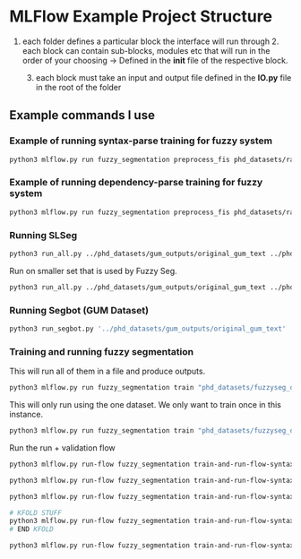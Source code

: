 # MLFlow Example Project Structure
1. each folder defines a particular block the interface will run through
    2. each block can contain sub-blocks, modules etc that will run in the order of your choosing -> Defined in the **__init__** file of the respective block.
    
    3. each block must take an input and output file defined in the **IO.py** file in the root of the folder


## Example commands I use

### Example of running syntax-parse training for fuzzy system
```bash
python3 mlflow.py run fuzzy_segmentation preprocess_fis phd_datasets/raw_dataset_inputs syntax
```


### Example of running dependency-parse training for fuzzy system
```bash
python3 mlflow.py run fuzzy_segmentation preprocess_fis phd_datasets/raw_dataset_inputs dependency
```

### Running SLSeg
```bash
python3 run_all.py ../phd_datasets/gum_outputs/original_gum_text ../phd_datasets/slseg_outputs/gum ./parser05Aug16 -T50
```

Run on smaller set that is used by Fuzzy Seg.
```bash
python3 run_all.py ../phd_datasets/gum_outputs/original_gum_text ../phd_datasets/slseg_outputs/gum ./parser05Aug16 -T50
```

### Running Segbot (GUM Dataset)
```bash
python3 run_segbot.py '../phd_datasets/gum_outputs/original_gum_text' '../phd_datasets/segbot_outputs/gum' 
```

### Training and running fuzzy segmentation 

This will run all of them in a file and produce outputs.

```bash
python3 mlflow.py run fuzzy_segmentation train "phd_datasets/fuzzyseg_outputs/fis_training/" '{"none":"none"}'
```

This will only run using the one dataset. We only want to train once in this instance.

```bash
python3 mlflow.py run fuzzy_segmentation train "phd_datasets/fuzzyseg_outputs/fis_training/train_0-1_k3.dat" '{"training_data_path":"../dependencies/phd_datasets/fuzzyseg_outputs/fis_training/train_0-1_k3.dat", "test_data_path":"../dependencies/phd_datasets/fuzzyseg_outputs/fis_training/train_2_k3.dat"}'
```

Run the run + validation flow

```bash
python3 mlflow.py run-flow fuzzy_segmentation train-and-run-flow-syntax "phd_datasets/fuzzyseg_outputs/fis_training/charniak/train_0-1_k3_char.dat" '{"training_data_path":"../dependencies/phd_datasets/fuzzyseg_outputs/fis_training/charniak/train_0-1_k3_char.dat", "test_data_path":"../dependencies/phd_datasets/fuzzyseg_outputs/fis_training/charniak/train_2_k3_char.dat"}'

python3 mlflow.py run-flow fuzzy_segmentation train-and-run-flow-syntax "phd_datasets/fuzzyseg_outputs/fis_training/charniak/train_0-1_k5_char.dat" '{"training_data_path":"../dependencies/phd_datasets/fuzzyseg_outputs/fis_training/charniak/train_0-1_k5_char.dat", "test_data_path":"../dependencies/phd_datasets/fuzzyseg_outputs/fis_training/charniak/train_2_k5_char.dat"}'

python3 mlflow.py run-flow fuzzy_segmentation train-and-run-flow-syntax "phd_datasets/fuzzyseg_outputs/fis_training/syntax/train_0-1_k3.dat" '{"training_data_path":"../dependencies/phd_datasets/fuzzyseg_outputs/fis_training/syntax/train_0-1_k3.dat", "test_data_path":"../dependencies/phd_datasets/fuzzyseg_outputs/fis_training/syntax/train_2_k3.dat"}'

# KFOLD STUFF
python3 mlflow.py run-flow fuzzy_segmentation train-and-run-flow-syntax "../dependencies/phd_datasets/fuzzyseg_outputs/fis_training/generated/train_11_k3_syntax.dat" '{"training_data_path":"phd_datasets/fuzzyseg_outputs/fis_training/generated/train_11_k3_syntax.dat", "test_data_path":"phd_datasets/fuzzyseg_outputs/fis_training/generated/test/train_12_k3_syntax.dat", "kfold":10}'
# END KFOLD

python3 mlflow.py run-flow fuzzy_segmentation train-and-run-flow-syntax "phd_datasets/fuzzyseg_outputs/fis_training/academic/5050split/train_50_k3_syntax.dat" '{"training_data_path":"../dependencies/phd_datasets/fuzzyseg_outputs/fis_training/academic/5050split/train_50_k3_syntax.dat", "test_data_path":"../dependencies/phd_datasets/fuzzyseg_outputs/fis_training/academic/5050split/test_50_k3_syntax.dat"}'
```